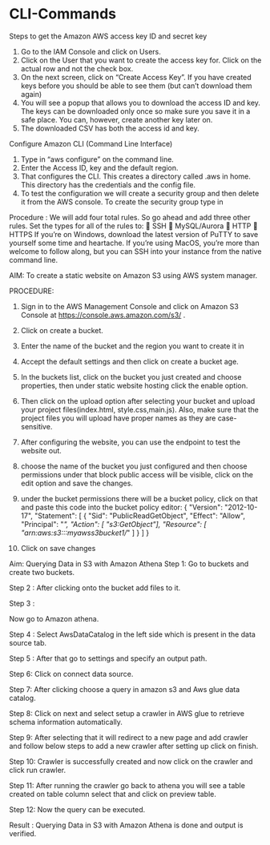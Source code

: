 # CLI-Commands
Steps to get the Amazon AWS access key ID and secret key
1. Go to the IAM Console and click on Users.
2. Click on the User that you want to create the access key for.
Click on the actual row and not the check box.
3. On the next screen, click on “Create Access Key”. If you have
created keys before you should be able to see them (but
can’t download them again)
4. You will see a popup that allows you to download the access
ID and key. The keys can be downloaded only once so make
sure you save it in a safe place. You can, however, create
another key later on.
5. The downloaded CSV has both the access id and key.


Configure Amazon CLI (Command Line Interface)

1. Type in “aws configure” on the command line.
2. Enter the Access ID, key and the default region.
3. That configures the CLI. This creates a directory called .aws in
home. This directory has the credentials and the config file.
4. To test the configuration we will create a security group and
then delete it from the AWS console. To create the security
group type in



Procedure :
We will add four total rules. So go ahead and add three other rules. Set the
types for all of the rules to:
 SSH
 MySQL/Aurora
 HTTP
 HTTPS
If you’re on Windows, download the latest version of PuTTY to save yourself
some time and heartache. If you’re using MacOS, you’re more than welcome
to follow along, but you can SSH into your instance from the native command
line.



AIM: To create a static website on Amazon S3 using AWS system manager.

PROCEDURE:
1) Sign in to the AWS Management Console and click on Amazon S3 Console at
https://console.aws.amazon.com/s3/ .
2) Click on create a bucket.
3) Enter the name of the bucket and the region you want to create it in
4) Accept the default settings and then click on create a bucket age.
5) In the buckets list, click on the bucket you just created and choose properties,
then under static website hosting click the enable option.
6) Then click on the upload option after selecting your bucket and upload your
project files(index.html, style.css,main.js). Also, make sure that the project files
you will upload have proper names as they are case-sensitive.

7) After configuring the website, you can use the endpoint to test the website out.
8) choose the name of the bucket you just configured and then choose
permissions under that block public access will be visible, click on the edit option
and save the changes.

9) under the bucket permissions there will be a bucket policy, click on that and
paste this code into the bucket policy editor:
{
"Version": "2012-10-17",
"Statement": [
{
"Sid": "PublicReadGetObject",
"Effect": "Allow",
"Principal": "*",
"Action": [ "s3:GetObject"],
"Resource": [ "arn:aws:s3:::myawss3bucket1/*"
]
}
]
}

10) Click on save changes




Aim: Querying Data in S3 with Amazon Athena
Step 1:
Go to buckets and create two buckets.

Step 2 :
After clicking onto the bucket add files to it.

Step 3 :

Now go to Amazon athena.

Step 4 :
Select AwsDataCatalog in the left side which is present in the data source
tab.

Step 5 :
After that go to settings and specify an output path.

Step 6:
Click on connect data source.

Step 7:
After clicking choose a query in amazon s3 and Aws glue data catalog.

Step 8:
Click on next and select setup a crawler in AWS glue to retrieve
schema information automatically.

Step 9:
After selecting that it will redirect to a new page and add crawler and follow
below steps to add a new crawler after setting up click on finish.

Step 10:
Crawler is successfully created and now click on the crawler and click run
crawler.

Step 11:
After running the crawler go back to athena you will see a table created on
table column select that and click on preview table.

Step 12:
Now the query can be executed.

Result :
Querying Data in S3 with Amazon Athena is done and output is verified.
